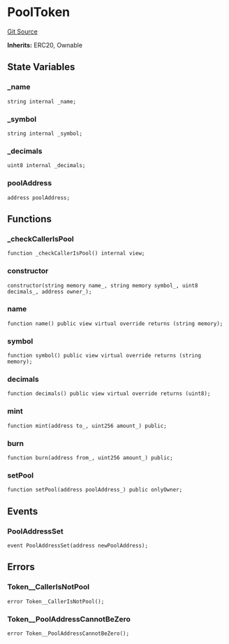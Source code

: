 # PoolToken
[Git Source](https://github.com/lucidlyfi/MasterVaultCode/blob/e89626c00c676e7b87a7121ad91042902a96f6d2/src/PoolToken.sol)

**Inherits:**
ERC20, Ownable


## State Variables
### _name

```solidity
string internal _name;
```


### _symbol

```solidity
string internal _symbol;
```


### _decimals

```solidity
uint8 internal _decimals;
```


### poolAddress

```solidity
address poolAddress;
```


## Functions
### _checkCallerIsPool


```solidity
function _checkCallerIsPool() internal view;
```

### constructor


```solidity
constructor(string memory name_, string memory symbol_, uint8 decimals_, address owner_);
```

### name


```solidity
function name() public view virtual override returns (string memory);
```

### symbol


```solidity
function symbol() public view virtual override returns (string memory);
```

### decimals


```solidity
function decimals() public view virtual override returns (uint8);
```

### mint


```solidity
function mint(address to_, uint256 amount_) public;
```

### burn


```solidity
function burn(address from_, uint256 amount_) public;
```

### setPool


```solidity
function setPool(address poolAddress_) public onlyOwner;
```

## Events
### PoolAddressSet

```solidity
event PoolAddressSet(address newPoolAddress);
```

## Errors
### Token__CallerIsNotPool

```solidity
error Token__CallerIsNotPool();
```

### Token__PoolAddressCannotBeZero

```solidity
error Token__PoolAddressCannotBeZero();
```

